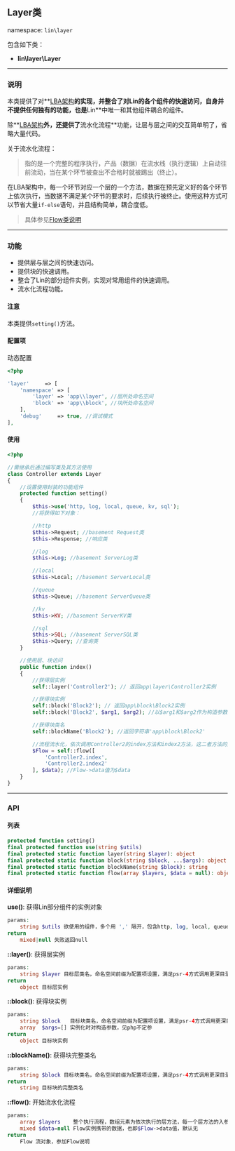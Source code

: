 Layer类
----
namespace: `lin\layer`

包含如下类：

* **lin\layer\Layer**

---

### 说明
本类提供了对**[LBA架构](../../framework/LBA.md)**的实现，并整合了对Lin的各个组件的快速访问，自身并不提供任何独有的功能，也是**Lin**中唯一和其他组件耦合的组件。

除**[LBA架构](../../framework/LBA.md)**外，还提供了**流水化流程**功能，让层与层之间的交互简单明了，省略大量代码。


关于流水化流程：

> 指的是一个完整的程序执行，产品（数据）在流水线（执行逻辑）上自动往前流动，当在某个环节被查出不合格时就被踢出（终止）。
>
在LBA架构中，每一个环节对应一个层的一个方法，数据在预先定义好的各个环节上依次执行，当数据不满足某个环节的要求时，后续执行被终止。使用这种方式可以节省大量`if-else`语句，并且结构简单，耦合度低。

> 具体参见[Flow类说明](Flow.md)

---

### 功能

* 提供层与层之间的快速访问。
* 提供块的快速调用。
* 整合了Lin的部分组件实例，实现对常用组件的快速调用。
* 流水化流程功能。


#### 注意

本类提供`setting()`方法。


#### 配置项

动态配置

~~~php
<?php

'layer'     => [
    'namespace' => [
        'layer' => 'app\\layer', //层所处命名空间
        'block' => 'app\\block', //块所处命名空间
    ],
    'debug'     => true, //调试模式
],
~~~

#### 使用

~~~php
<?php

//需继承后通过编写类及其方法使用
class Controller extends Layer
{
    //设置使用封装的功能组件
    protected function setting()
    {
        $this->use('http, log, local, queue, kv, sql');
        //将获得如下对象：

        //http
        $this->Request; //basement Request类
        $this->Response; //响应类

        //log
        $this->Log; //basement ServerLog类

        //local
        $this->Local; //basement ServerLocal类

        //queue
        $this->Queue; //basement ServerQueue类

        //kv
        $this->KV; //basement ServerKV类

        //sql
        $this->SQL; //basement ServerSQL类
        $this->Query; //查询类
    }

    //使用层、块访问
    public function index()
    {
        //获得层实例
        self::layer('Controller2'); // 返回app\layer\Controller2实例

        //获得块实例
        self::block('Block2'); // 返回app\block\Block2实例
        self::block('Block2', $arg1, $arg2); //以$arg1和$arg2作为构造参数实例化app\block\Block2

        //获得块类名
        self::blockName('Block2'); //返回字符串'app\block\Block2'

        //流程流水化，依次调用Controller2的index方法和index2方法，这二者方法的入参皆为Flow实例
        $Flow = self::flow([
            'Controller2.index',
            'Controller2.index2'
        ], $data); //Flow->data值为$data
    }
}
~~~


---


### API

#### 列表
~~~php
protected function setting()
final protected function use(string $utils)
final protected static function layer(string $layer): object
final protected static function block(string $block, ...$args): object
final protected static function blockName(string $block): string
final protected static function flow(array $layers, $data = null): object
~~~

#### 详细说明

**use()**: 获得Lin部分组件的实例对象
```php
params:
    string $utils 欲使用的组件，多个用 ',' 隔开，包含http, log, local, queue, kv, sql六类。使用所有用 '*' 表示。
return
    mixed|null 失败返回null
```

**::layer()**: 获得层实例
```php
params:
    string $layer 目标层类名，命名空间前缀为配置项设置，满足psr-4方式调用更深目录的类
return
    object 目标层实例
```

**::block()**: 获得块实例
```php
params:
    string $block   目标块类名，命名空间前缀为配置项设置，满足psr-4方式调用更深目录的类
    array  $args=[] 实例化时对构造参数，见php不定参
return
    object 目标块实例
```

**::blockName()**: 获得块完整类名
```php
params:
    string $block 目标块类名，命名空间前缀为配置项设置，满足psr-4方式调用更深目录的类
return
    string 目标块的完整类名
```

**::flow()**: 开始流水化流程
```php
params:
    array $layers    整个执行流程，数组元素为依次执行的层方法，每一个层方法的入参都为Flow对象，满足psr-4方式调用更深目录的类，格式形如 'class(类名).method(方法名)'
    mixed $data=null Flow实例携带的数据，也即$Flow->data值，默认无
return
    Flow 流对象，参加Flow说明
```
